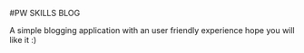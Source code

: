 #PW SKILLS BLOG

A simple blogging application with an user friendly experience hope you will like it :)